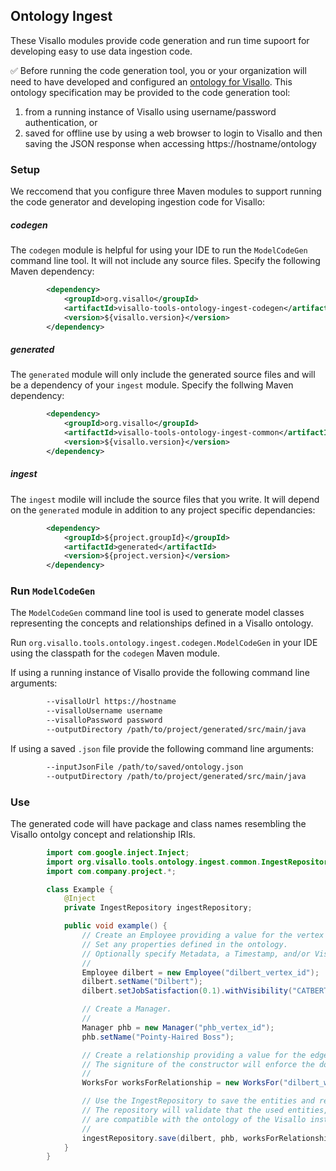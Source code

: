 
## Ontology Ingest

These Visallo modules provide code generation and run time supoort for developing easy to use data ingestion code.

:white_check_mark: Before running the code generation tool, you or your organization will need to have developed and configured an [ontology for Visallo](http://docs.visallo.org/getting-started/ontology.html). This ontology specification may be provided to the code generation tool:

1. from a running instance of Visallo using username/password authentication, or
1. saved for offline use by using a web browser to login to Visallo
   and then saving the JSON response when accessing https://hostname/ontology


### Setup

We reccomend that you configure three Maven modules to support running the code generator and developing ingestion code for Visallo:

##### codegen

The `codegen` module is helpful for using your IDE to run the `ModelCodeGen` command line tool. It will not include any source files. Specify the following Maven dependency:

```xml
        <dependency>
            <groupId>org.visallo</groupId>
            <artifactId>visallo-tools-ontology-ingest-codegen</artifactId>
            <version>${visallo.version}</version>
        </dependency>
```

##### generated

The `generated` module will only include the generated source files and will be a dependency of your `ingest` module. Specify the follwing Maven dependency:

```xml
        <dependency>
            <groupId>org.visallo</groupId>
            <artifactId>visallo-tools-ontology-ingest-common</artifactId>
            <version>${visallo.version}</version>
        </dependency>
```

##### ingest

The `ingest` modile will include the source files that you write. It will depend on the `generated` module in addition to any project specific dependancies:

```xml
        <dependency>
            <groupId>${project.groupId}</groupId>
            <artifactId>generated</artifactId>
            <version>${project.version}</version>
        </dependency>
```

### Run `ModelCodeGen`

The `ModelCodeGen` command line tool is used to generate model classes representing the concepts and relationships defined in a Visallo ontology.

Run `org.visallo.tools.ontology.ingest.codegen.ModelCodeGen` in your IDE using the classpath for the `codegen` Maven module.

If using a running instance of Visallo provide the following command line arguments:

```bash
        --visalloUrl https://hostname
        --visalloUsername username
        --visalloPassword password
        --outputDirectory /path/to/project/generated/src/main/java
```

If using a saved `.json` file provide the following command line arguments:

```bash
        --inputJsonFile /path/to/saved/ontology.json
        --outputDirectory /path/to/project/generated/src/main/java
```

### Use

The generated code will have package and class names resembling the Visallo ontolgy concept and relationship IRIs.

```java
        import com.google.inject.Inject;
        import org.visallo.tools.ontology.ingest.common.IngestRepository;
        import com.company.project.*;

        class Example {
            @Inject
            private IngestRepository ingestRepository;

            public void example() {
                // Create an Employee providing a value for the vertex id using a natural key if possible.
                // Set any properties defined in the ontology.
                // Optionally specify Metadata, a Timestamp, and/or Visibility for the property.
                //
                Employee dilbert = new Employee("dilbert_vertex_id");
                dilbert.setName("Dilbert");
                dilbert.setJobSatisfaction(0.1).withVisibility("CATBERT_EYES_ONLY");

                // Create a Manager.
                //
                Manager phb = new Manager("phb_vertex_id");
                phb.setName("Pointy-Haired Boss");

                // Create a relationship providing a value for the edge id.
                // The signiture of the constructor will enforce the domain and range specified in the ontology.
                //
                WorksFor worksForRelationship = new WorksFor("dilbert_works_for_phb_edge_id", dilbert, phb);

                // Use the IngestRepository to save the entities and relationships.
                // The repository will validate that the used entities, relationships, and properties
                // are compatible with the ontology of the Visallo instance.
                //
                ingestRepository.save(dilbert, phb, worksForRelationship);
            }
        }
```

